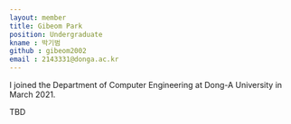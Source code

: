 ```yaml
---
layout: member
title: Gibeom Park
position: Undergraduate
kname : 박기범
github : gibeom2002
email : 2143331@donga.ac.kr
---
```

I joined the Department of Computer Engineering at Dong-A University in March 2021.

TBD